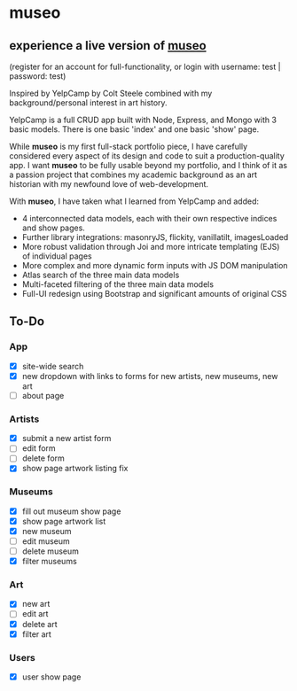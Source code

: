 # **museo**

## experience a live version of [**museo**](#)

(register for an account for full-functionality, or login with username: test | password: test)

Inspired by YelpCamp by Colt Steele combined with my background/personal interest in art history.

YelpCamp is a full CRUD app built with Node, Express, and Mongo with 3 basic models. There is one basic 'index' and one basic 'show' page.

While **museo** is my first full-stack portfolio piece, I have carefully considered every aspect of its design and code to suit a production-quality app. I want **museo** to be fully usable beyond my portfolio, and I think of it as a passion project that combines my academic background as an art historian with my newfound love of web-development.

With **museo**, I have taken what I learned from YelpCamp and added:

- 4 interconnected data models, each with their own respective indices and show pages.
- Further library integrations: masonryJS, flickity, vanillatilt, imagesLoaded
- More robust validation through Joi and more intricate templating (EJS) of individual pages
- More complex and more dynamic form inputs with JS DOM manipulation
- Atlas search of the three main data models
- Multi-faceted filtering of the three main data models
- Full-UI redesign using Bootstrap and significant amounts of original CSS

## To-Do

### App

- [x] site-wide search
- [x] new dropdown with links to forms for new artists, new museums, new art
- [ ] about page

### Artists

- [x] submit a new artist form
- [ ] edit form
- [ ] delete form
- [x] show page artwork listing fix

### Museums

- [x] fill out museum show page
- [x] show page artwork list
- [x] new museum
- [ ] edit museum
- [ ] delete museum
- [x] filter museums

### Art

- [x] new art
- [ ] edit art
- [x] delete art
- [x] filter art

### Users

- [x] user show page
